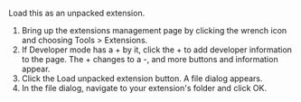 Load this as an unpacked extension.

1) Bring up the extensions management page by clicking the wrench icon   and choosing Tools > Extensions.
2) If Developer mode has a + by it, click the + to add developer information to the page. The + changes to a -, and more buttons and information appear.
3) Click the Load unpacked extension button. A file dialog appears.
4) In the file dialog, navigate to your extension's folder and click OK.

